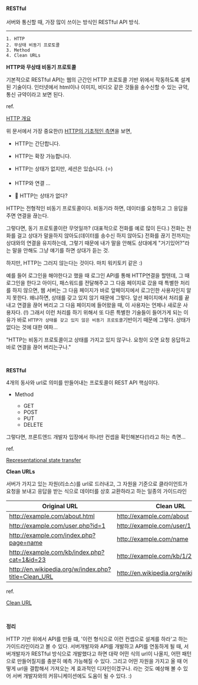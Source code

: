 #### RESTful

서버와 통신할 때, 가장 많이 쓰이는 방식인 RESTful API 방식.

---

```
1. HTTP
2. 무상태 비동기 프로토콜
3. Method
4. Clean URLs
```

**HTTP와 무상태 비동기 프로토콜**

기본적으로 RESTful API는 웹의 근간인 HTTP 프로토콜 기반 위에서 작동하도록 설계된 기술이다.
인터넷에서 html이나 이미지, 비디오 같은 것들을 송수신할 수 있는 규약, 통신 규약이라고 보면 된다.

ref.

[HTTP 개요](https://developer.mozilla.org/ko/docs/Web/HTTP/Overview)

위 문서에서 가장 중요한(!) [HTTP의 기초적인 측면](https://developer.mozilla.org/ko/docs/Web/HTTP/Overview#http%EC%9D%98_%EA%B8%B0%EC%B4%88%EC%A0%81%EC%9D%B8_%EC%B8%A1%EB%A9%B4)을 보면,

- HTTP는 간단합니다.
- HTTP는 확장 가능합니다.
- HTTP는 상태가 없지만, 세션은 있습니다. (⭐️)
- HTTP와 연결
  ...

- 🤔 HTTP는 상태가 없다?

HTTP는 전형적인 비동기 프로토콜이다.
비동기라 하면, 데이터를 요청하고 그 응답을 주면 연결을 끊는다.

그렇다면, 동기 프로토콜이란 무엇일까? (대표적으로 전화를 예로 많이 든다.)
전화는 전화를 걸고 상대가 말을하지 않아도(데이터를 송수신 하지 않아도) 전화를 끊기 전까지는 상대와의 연결을 유지하는데, 그렇기 때문에 내가 말을 안해도 상대에게 "거기있어?"라는 말을 안해도 그냥 얘기를 하면 상대가 듣는 것.

하지만, HTTP는 그러지 않는다는 것이다. 마치 워키토키 같은 :)

예를 들어 로그인을 해야한다고 했을 때
로그인 API를 통해 HTTP연결을 할텐데, 그 때 로그인을 한다고 아이디, 패스워드를 전달해주고 그 다음 페이지로 갔을 때 특별한 처리를 하지 않으면, 웹 서버는 그 다음 페이지가 바로 앞페이지에서 로그인한 사용자인지 알지 못한다. 왜냐하면, 상태를 갖고 있지 않기 때문에 그렇다.
앞선 페이지에서 처리를 끝내고 연결을 끊어 버리고
그 다음 페이지에 들어왔을 때, 이 사용자는 언제나 새로운 사용자다. (!)
그래서 이런 처리를 하기 위해서 또 다른 특별한 기술들이 들어가게 되는 이유가 바로 `HTTP가 상태를 갖고 있지 않은 비동기 프로토콜`기반이기 때문에 그렇다.
상태가 없다는 것에 대한 여파...

"HTTP는 비동기 프로토콜이고 상태를 가지고 있지 않구나. 요청이 오면 요청 응답하고 바로 연결을 끊어 버리는구나."

<br />

**RESTful**

4개의 동사와 url로 의미를 만들어내는 프로토콜이 REST API 핵심이다.

- Method

  - GET
  - POST
  - PUT
  - DELETE

그렇다면, 프론트엔드 개발자 입장에서 하나만 컨셉을 확인해본다(!)라고 하는 측면...

ref.

[Representational state transfer](https://en.wikipedia.org/wiki/Representational_state_transfer)

**Clean URLs**

서버가 가지고 있는 자원(리소스)를 url로 드러내고, 그 자원을 기준으로 클라이언트가 요청을 보내고 응답을 받는 식으로 데이터를 상호 교환하라고 하는 일종의 가이드라인

| Original URL                                        | Clean URL                              |
| --------------------------------------------------- | -------------------------------------- |
| http://example.com/about.html                       | http://example.com/about               |
| http://example.com/user.php?id=1                    | http://example.com/user/1              |
| http://example.com/index.php?page=name              | http://example.com/name                |
| http://example.com/kb/index.php?cat=1&id=23         | http://example.com/kb/1/23             |
| http://en.wikipedia.org/w/index.php?title=Clean_URL | http://en.wikipedia.org/wiki/Clean_URL |

ref.

[Clean URL](https://en.wikipedia.org/wiki/Clean_URL)

<br />

**정리**

HTTP 기반 위에서 API를 만들 떄, '이런 형식으로 이런 컨셉으로 설계를 하라'고 하는 가이드라인이라고 볼 수 있다.
서버개발자와 API를 개발하고 API를 연동하게 될 때, 서버개발자가 RESTful 방식으로 개발했다고 하면 대략 어떤 식의 url이 나올지, 어떤 패턴으로 만들어질지를 충분히 예측 가능해질 수 있다. 그리고 어떤 자원을 가지고 올 때 어떻게 url을 결합해서 가져오는 게 효과적인 디자인이겠구나. 라는 것도 예상해 볼 수 있어 서버 개발자와의 커뮤니케이션에도 도움이 될 수 있다. :)
